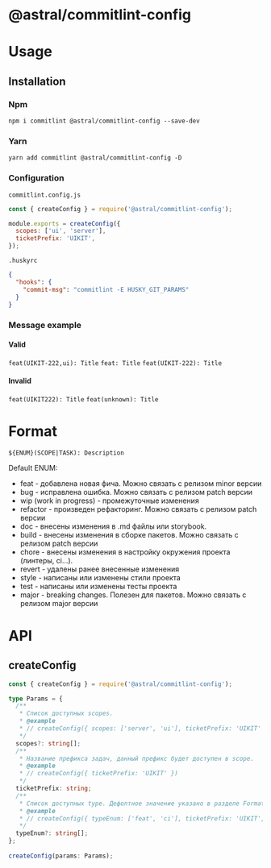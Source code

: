 # @astral/commitlint-config

# Usage

## Installation

### Npm
```shell
npm i commitlint @astral/commitlint-config --save-dev 
```

### Yarn
```shell
yarn add commitlint @astral/commitlint-config -D
```

### Configuration
```commitlint.config.js```
```js
const { createConfig } = require('@astral/commitlint-config');

module.exports = createConfig({
  scopes: ['ui', 'server'],
  ticketPrefix: 'UIKIT',
});
```

```.huskyrc```
```json
{
  "hooks": {
    "commit-msg": "commitlint -E HUSKY_GIT_PARAMS"
  }
}
```

### Message example
#### Valid
```feat(UIKIT-222,ui): Title```
```feat: Title```
```feat(UIKIT-222): Title```

#### Invalid
```feat(UIKIT222): Title```
```feat(unknown): Title```

# Format

```${ENUM}(SCOPE|TASK): Description```

Default ENUM:
- feat - добавлена новая фича. Можно связать с релизом minor версии
- bug - исправлена ошибка. Можно связать с релизом patch версии
- wip (work in progress) - промежуточные изменения
- refactor - произведен рефакторинг. Можно связать с релизом patch версии
- doc - внесены изменения в .md файлы или storybook.
- build - внесены изменения в сборке пакетов. Можно связать с релизом patch версии
- chore - внесены изменения в настройку окружения проекта (линтеры, ci...).
- revert - удалены ранее внесенные изменения
- style - написаны или изменены стили проекта
- test - написаны или изменены тесты проекта
- major - breaking changes. Полезен для пакетов. Можно связать с релизом major версии


# API
## createConfig
```ts
const { createConfig } = require('@astral/commitlint-config');

type Params = {
  /**
   * Список доступных scopes.
   * @example
   * // createConfig({ scopes: ['server', 'ui'], ticketPrefix: 'UIKIT' })
   */
  scopes?: string[];
  /**
   * Название префикса задач, данный префикс будет доступен в scope.
   * @example
   * // createConfig({ ticketPrefix: 'UIKIT' })
   */
  ticketPrefix: string;
  /**
   * Список доступных type. Дефолтное значение указано в разделе Format
   * @example
   * // createConfig({ typeEnum: ['feat', 'ci'], ticketPrefix: 'UIKIT',  })
   */
  typeEnum?: string[];
};
  
createConfig(params: Params);
```
